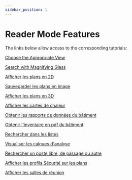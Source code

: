 ```yaml
---
sidebar_position: 1
---
```


# Reader Mode Features

<Youtube code="T9C7k2dElBE"/>



The links below allow access to the corresponding tutorials:

[Choose the Appropriate View](/en/docs/courses/views/planviews.md)

[Search with Magnifying Glass](/en/docs/courses/find/wenfindcourse.md)

[Afficher les plans en 2D](/en/docs/courses/views/2Dviews.md)

[Sauvegarder les plans en image](/en/docs/courses/views/planexport.md)

[Afficher les plans en 3D](/en/docs/courses/views/3Dviews.md)

[Afficher les cartes de chaleur](/en/docs/courses/views/heatmap.md)

[Obtenir les rapports de données du bâtiment](/en/docs/tutorials/BuildingData/Buildingdashboard/Buildingreporting.md)

[Obtenir l'inventaire en pdf du bâtiment](/en/docs/tutorials/BuildingData/Buildinginventory.md)

[Rechercher dans les listes](/en/docs/courses/find/listfindcourse.md)

[Visualiser les calques d'analyse](/en/docs/tutorials/dimensionType/create.md#visualiser-les-calques-danalyse)

[Rechercher un poste libre, de passage ou autre](/en/docs/courses/views/2Dviews.md#afficher-l%C3%A9tat-des-postes-de-travail-sur-le-plan)

[Afficher les profils Sécurité sur les plans](/en/docs/tutorials/person/personSecurityProfile/list.md#visualiser-les-profils-s%C3%A9curit%C3%A9-sur-les-plans)

[Afficher les salles de réunion](/en/docs/tutorials/surfaces/meetingroom/read.md)